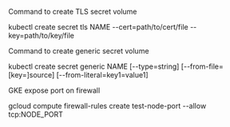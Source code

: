 
Command to create TLS secret volume


kubectl create secret tls NAME --cert=path/to/cert/file --key=path/to/key/file



Command to create generic secret volume


kubectl create secret generic NAME [--type=string] [--from-file=[key=]source] [--from-literal=key1=value1]



GKE expose port on firewall


gcloud compute firewall-rules create test-node-port --allow tcp:NODE_PORT

